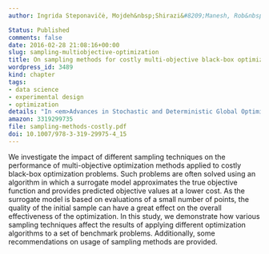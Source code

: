 ```yaml
---
author: Ingrida Steponavičė, Mojdeh&nbsp;Shirazi&#8209;Manesh, Rob&nbsp;J&nbsp;Hyndman, Kate&nbsp;Smith&#8209;Miles, Laura&nbsp;Villanova

Status: Published
comments: false
date: 2016-02-28 21:08:16+00:00
slug: sampling-multiobjective-optimization
title: On sampling methods for costly multi-objective black-box optimization
wordpress_id: 3489
kind: chapter
tags:
- data science
- experimental design
- optimization
details: "In <em>Advances in Stochastic and Deterministic Global Optimization</em>, ed. P.M. Pardalos, A. Zhigljavsky, J. Žilinskas. Springer, pp. 273–296"
amazon: 3319299735
file: sampling-methods-costly.pdf
doi: 10.1007/978-3-319-29975-4_15
---
```


We investigate the impact of different sampling techniques on the performance of multi-objective optimization methods applied to costly black-box optimization problems. Such problems are often solved using an algorithm in which a surrogate model approximates the true objective function and provides predicted objective values at a lower cost. As the surrogate model is based on evaluations of a small number of points, the quality of the initial sample can have a great effect on the overall effectiveness of the optimization. In this study, we demonstrate how various sampling techniques affect the results of applying different optimization algorithms to a set of benchmark problems. Additionally, some recommendations on usage of sampling methods are provided.
